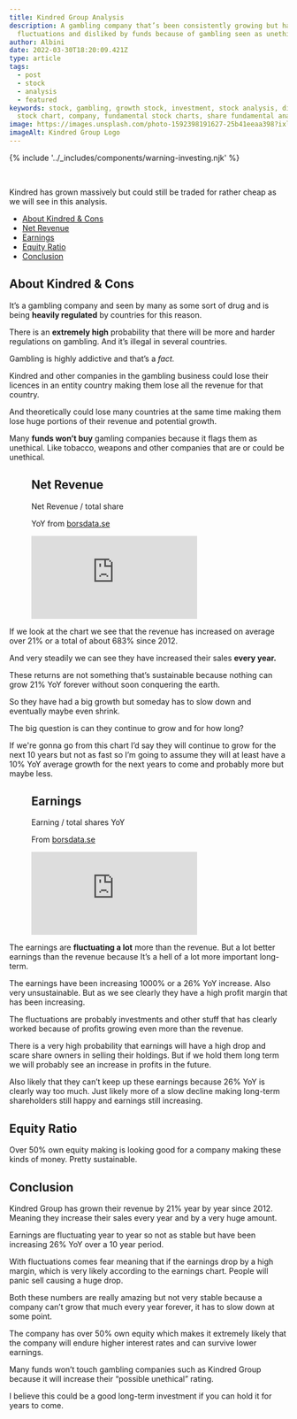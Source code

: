 ```yaml
---
title: Kindred Group Analysis
description: A gambling company that’s been consistently growing but has high
  fluctuations and disliked by funds because of gambling seen as unethical.
author: Albini
date: 2022-03-30T18:20:09.421Z
type: article
tags:
  - post
  - stock
  - analysis
  - featured
keywords: stock, gambling, growth stock, investment, stock analysis, dividend stock,
  stock chart, company, fundamental stock charts, share fundamental analysis
image: https://images.unsplash.com/photo-1592398191627-25b41eeaa398?ixlib=rb-1.2.1&ixid=MnwxMjA3fDB8MHxwaG90by1wYWdlfHx8fGVufDB8fHx8&auto=format&fit=crop&w=1032&q=80
imageAlt: Kindred Group Logo
---
```


{% include '../_includes/components/warning-investing.njk' %}

<br>
<p>
Kindred has grown massively but could still be traded for rather cheap as we will see in this analysis.
</p>

<ul>

<li><a href="#about-kindred">About Kindred & Cons</a></li>

<li><a href="#revenue">Net Revenue</a></li>

<li><a href="#earnings">Earnings</a></li>

<li><a href="#equity">Equity Ratio</a></li>

<li><a href="#conclusion">Conclusion</a></li>

</ul>

<h2 id="about-kindred">About Kindred & Cons</h2>

<p>

It’s a gambling company and seen by many as some sort of drug and is being **heavily regulated** by countries for this reason.

</p>

<p>

There is an **extremely high** probability that there will be more and harder regulations on gambling. And it’s illegal in several countries.

</p>

<p>

Gambling is highly addictive and that’s a *fact.*

</p>

<p>

Kindred and other companies in the gambling business could lose their licences in an entity country making them lose all the revenue for that country.

</p>
<p>

And theoretically could lose many countries at the same time making them lose huge portions of their revenue and potential growth.

</p>

<p>

Many **funds won’t buy** gamling companies because it flags them as unethical. Like tobacco, weapons and other companies that are or could be unethical.

</p>

<figure>

<figcaption class="text-centered">

  <h2 id="revenue">Net Revenue</h2>
  <p>Net Revenue / total share</p>
  <p class="text-light">YoY from <a href="https://borsdata.se/" target="_blank">borsdata.se</a></p>

</figcaption>

<iframe loading="lazy" seamless frameborder="0" scrolling="no" src="https://docs.google.com/spreadsheets/d/e/2PACX-1vTZ6q_7lsfgYji-CUQAKaYxp87WSM9Gk8QT04MVgoJKYI9egNezBpvFnp667fKEtTvlFegjwOBVow3o/pubchart?oid=690255900&amp;format=interactive"></iframe>

</figure>

<p>If we look at the chart we see that the revenue has increased on average over <span class="text-plus">21%</span> or a total of about <span class="text-plus">683%</span> since 2012.</p>

<p>And very steadily we can see they have increased their sales <b>every year.</b></p>

<p>These returns are not something that’s sustainable because nothing can grow <span class="text-plus">21%</span> YoY forever without soon conquering the earth.</p>

<p>So they have had a big growth but someday has to slow down and eventually maybe even shrink.</p>

<p>The big question is can they continue to grow and for how long?</p>

<p>If we're gonna go from this chart I’d say they will continue to grow for the next 10 years but not as fast so I’m going to assume they will at least have a 10% YoY average growth for the next years to come and probably more but maybe less.</p>

<figure>

<figcaption class="text-centered">

  <h2 id="earnings">Earnings</h2>

  <p>Earning / total shares YoY</p>

  <p class="text-light">From <a href="www.borsdata.se" target="_blank">borsdata.se</a>

</figcaption>

<iframe loading="lazy" seamless frameborder="0" scrolling="no" src="https://docs.google.com/spreadsheets/d/e/2PACX-1vTZ6q_7lsfgYji-CUQAKaYxp87WSM9Gk8QT04MVgoJKYI9egNezBpvFnp667fKEtTvlFegjwOBVow3o/pubchart?oid=1231751740&amp;format=interactive"></iframe>

</figure>

<p>The earnings are <b>fluctuating a lot</b> more than the revenue. But a lot better earnings than the revenue because It’s a hell of a lot more important long-term.</p>

<p>The earnings have been increasing <span class="text-plus">1000%</span> or a <span class="text-plus">26%</span> YoY increase. Also very unsustainable. But as we see clearly they have a high profit margin that has been increasing.</p>

<p>The fluctuations are probably investments and other stuff that has clearly worked because of profits growing even more than the revenue.</p>

<p>There is a very high probability that earnings will have a high drop and scare share owners in selling their holdings. But if we hold them long term we will probably see an increase in profits in the future.</p>

<p>Also likely that they can’t keep up these earnings because 26% YoY is clearly way too much. Just likely more of a slow decline making long-term shareholders still happy and earnings still increasing.</p>

<h2 id="equity">Equity Ratio</h2>

<p>Over 50% own equity making is looking good for a company making these kinds of money. Pretty sustainable.</p>

<h2 id="conclusion">Conclusion</h2>

<p>Kindred Group has grown their revenue by <span class="text-plus">21%</span> year by year since 2012. Meaning they increase their sales every year and by a very huge amount.</p>

<p>Earnings are fluctuating year to year so not as stable but have been increasing <span class="text-plus">26%</span> YoY over a 10 year period.</p>

<p>With fluctuations comes fear meaning that if the earnings drop by a high margin, which is very likely according to the earnings chart. People will panic sell causing a huge drop.</p>

<p>Both these numbers are really amazing but not very stable because a company can’t grow that much every year forever, it has to slow down at some point.</p>

<p>The company has over 50% own equity which makes it extremely likely that the company will endure higher interest rates and can survive lower earnings.</p>

<p>Many funds won’t touch gambling companies such as Kindred Group because it will increase their “possible unethical” rating.</p>

<p>I believe this could be a good long-term investment if you can hold it for years to come.</p>